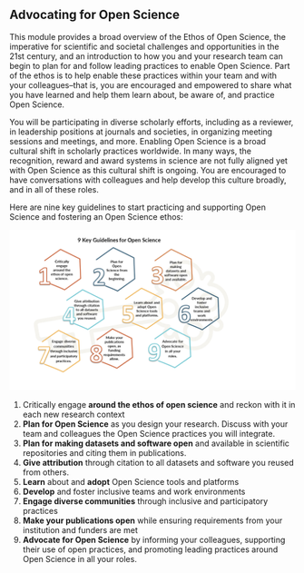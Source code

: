 ## Advocating for Open Science  

This module provides a broad overview of the Ethos of Open Science, the imperative for scientific and societal challenges and opportunities in the 21st century,  and an introduction to how you and your research team can begin to plan for and follow leading practices to enable Open Science.
Part of the ethos is to help enable these practices within your team and with your colleagues–that is, you are encouraged and empowered to share what you have learned and help them learn about, be aware of, and practice Open Science.

You will be participating in diverse scholarly efforts, including as a reviewer, in leadership positions at journals and societies, in organizing meeting sessions and meetings, and more.
Enabling Open Science is a broad cultural shift in scholarly practices worldwide.
In many ways, the recognition, reward and award systems in science are not fully aligned yet with Open Science as this cultural shift is ongoing.
You are encouraged to have conversations with colleagues  and help develop this culture broadly, and in all of these roles.

Here are nine key guidelines to start practicing and supporting Open Science and fostering an Open Science ethos:

![Guidelines](../assets/EthosOS_Fig6_9Guidelines.png)

1.	Critically engage **around the ethos of open science** and reckon with it in each new research context
2.	**Plan for Open Science** as you design your research. Discuss with your team and colleagues the Open Science practices you will integrate.
3.	**Plan for making datasets and software open** and available in scientific repositories and citing them in publications.
4.	**Give attribution** through citation to all datasets and software you reused from others. 
5.	**Learn** about and **adopt** Open Science tools and platforms
6.	**Develop** and foster inclusive teams and work environments
7.	**Engage diverse communities** through inclusive and participatory practices
8.	**Make your publications open** while ensuring requirements from your institution and funders are met
9.	**Advocate for Open Science** by informing your colleagues, supporting their use of open practices, and promoting leading practices around Open Science in all your roles.
